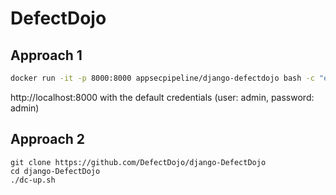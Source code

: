 # DefectDojo

## Approach 1

```bash
docker run -it -p 8000:8000 appsecpipeline/django-defectdojo bash -c "export LOAD_SAMPLE_DATA=True && bash /opt/django-DefectDojo/docker/docker-startup.bash"
```

http://localhost:8000 with the default credentials (user: admin, password: admin)

## Approach 2

```
git clone https://github.com/DefectDojo/django-DefectDojo
cd django-DefectDojo
./dc-up.sh
```
